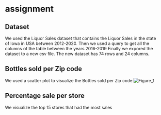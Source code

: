 # assignment

## Dataset
We used the Liquor Sales dataset that contains the Liquor Sales in the state of Iowa in USA between 2012-2020. Then we used a query to get all the columns of the table between the years 2016-2019
Finally we expored the dataset to a new csv file. The new dataset has 74 rows and 24 columns.

## Bottles sold per Zip code

We used a scatter plot to visualize the Bottles sold per Zip code
![Figure_1](https://user-images.githubusercontent.com/46052843/197285307-1a06b8c5-75af-417d-89f0-900a219cbc44.png)

## Percentage sale per store
We visualize the top 15 stores that had the most sales


